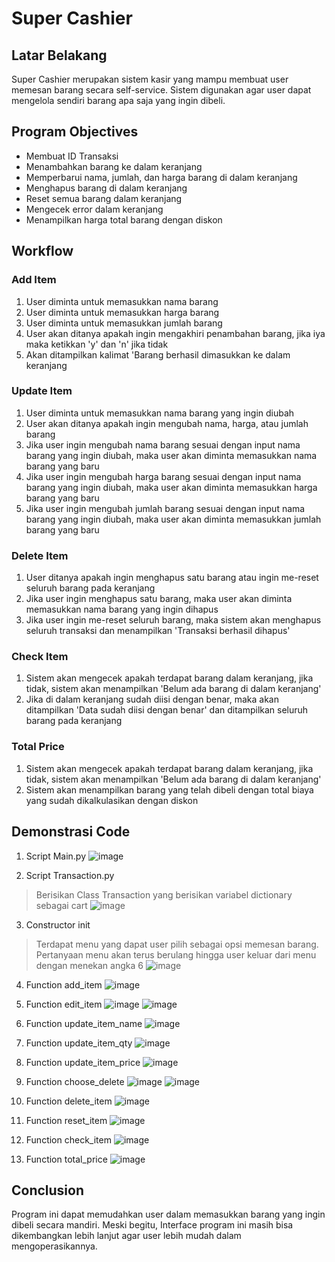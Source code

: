 # Super Cashier

## Latar Belakang
Super Cashier merupakan sistem kasir yang mampu membuat user memesan barang secara self-service. Sistem digunakan agar user dapat mengelola sendiri barang apa saja yang ingin dibeli.

## Program Objectives
 - Membuat ID Transaksi
 - Menambahkan barang ke dalam keranjang
 - Memperbarui nama, jumlah, dan harga barang di dalam keranjang
 - Menghapus barang di dalam keranjang
 - Reset semua barang dalam keranjang
 - Mengecek error dalam keranjang
 - Menampilkan harga total barang dengan diskon

## Workflow
 ### Add Item
 1. User diminta untuk memasukkan nama barang
 2. User diminta untuk memasukkan harga barang
 3. User diminta untuk memasukkan jumlah barang
 4. User akan ditanya apakah ingin mengakhiri penambahan barang, jika iya maka ketikkan 'y' dan 'n' jika tidak
 5. Akan ditampilkan kalimat 'Barang berhasil dimasukkan ke dalam keranjang

 ### Update Item
 1. User diminta untuk memasukkan nama barang yang ingin diubah
 2. User akan ditanya apakah ingin mengubah nama, harga, atau jumlah barang
 3. Jika user ingin mengubah nama barang sesuai dengan input nama barang yang ingin diubah, maka user akan diminta memasukkan nama barang yang baru
 4. Jika user ingin mengubah harga barang sesuai dengan input nama barang yang ingin diubah, maka user akan diminta memasukkan harga barang yang baru
 5. Jika user ingin mengubah jumlah barang sesuai dengan input nama barang yang ingin diubah, maka user akan diminta memasukkan jumlah barang yang baru

 ### Delete Item
 1. User ditanya apakah ingin menghapus satu barang atau ingin me-reset seluruh barang pada keranjang
 2. Jika user ingin menghapus satu barang, maka user akan diminta memasukkan nama barang yang ingin dihapus
 3. Jika user ingin me-reset seluruh barang, maka sistem akan menghapus seluruh transaksi dan menampilkan 'Transaksi berhasil dihapus'

 ### Check Item
 1. Sistem akan mengecek apakah terdapat barang dalam keranjang, jika tidak, sistem akan menampilkan 'Belum ada barang di dalam keranjang'
 2. Jika di dalam keranjang sudah diisi dengan benar, maka akan ditampilkan 'Data sudah diisi dengan benar' dan ditampilkan seluruh barang pada keranjang

 ### Total Price
 1. Sistem akan mengecek apakah terdapat barang dalam keranjang, jika tidak, sistem akan menampilkan 'Belum ada barang di dalam keranjang'
 2. Sistem akan menampilkan barang yang telah dibeli dengan total biaya yang sudah dikalkulasikan dengan diskon


## Demonstrasi Code
1. Script Main.py
![image](https://user-images.githubusercontent.com/65806232/215535184-31d8df37-cc42-42d3-bdc4-79fa96c2d248.png)

2. Script Transaction.py
> Berisikan Class Transaction yang berisikan variabel dictionary sebagai cart
![image](https://user-images.githubusercontent.com/65806232/215535667-2791afc1-0409-46d0-8f71-c4193c57c975.png)

3. Constructor init
> Terdapat menu yang dapat user pilih sebagai opsi memesan barang. Pertanyaan menu akan terus berulang hingga user keluar dari menu dengan menekan angka 6
![image](https://user-images.githubusercontent.com/65806232/215536629-ea13dee0-90fe-47a9-8e1f-003175d9178d.png)

4. Function add_item
![image](https://user-images.githubusercontent.com/65806232/215538216-dea2befb-1394-4b33-97e8-53f2674dd7b0.png)

5. Function edit_item
![image](https://user-images.githubusercontent.com/65806232/215538456-5b2dace0-2be0-491f-98a6-d39a5dbf9e60.png)
![image](https://user-images.githubusercontent.com/65806232/215538559-9abee20e-46b6-42c4-8b24-bb5b119719f0.png)

6. Function update_item_name
![image](https://user-images.githubusercontent.com/65806232/215538690-2fa3b72f-338b-4eb7-b465-37c9366c6009.png)

7. Function update_item_qty
![image](https://user-images.githubusercontent.com/65806232/215538801-f9a10940-fcae-41e7-841e-9f6322a1cf63.png)

8. Function update_item_price
![image](https://user-images.githubusercontent.com/65806232/215538890-35eadf2c-4a7b-4d7e-8d12-7b173dc98361.png)

9. Function choose_delete
![image](https://user-images.githubusercontent.com/65806232/215539164-72b8982a-4577-4239-a5f9-57587c65191d.png)
![image](https://user-images.githubusercontent.com/65806232/215539193-3ef5a178-56d7-4e9a-a136-92ff88e77970.png)

10. Function delete_item
![image](https://user-images.githubusercontent.com/65806232/215539249-4c9856f2-c43a-4b64-bd8c-6acf00c94170.png)

11. Function reset_item
![image](https://user-images.githubusercontent.com/65806232/215539294-e4c7f3a1-6ff0-46da-bc3f-9c66c061f595.png)

12. Function check_item
![image](https://user-images.githubusercontent.com/65806232/215539363-5439dc20-0f03-4a1d-ac7e-5c17421f72fd.png)

13. Function total_price
![image](https://user-images.githubusercontent.com/65806232/215539418-0422b01e-a0f8-4c7c-94e0-21a2b51a268d.png)


## Conclusion
Program ini dapat memudahkan user dalam memasukkan barang yang ingin dibeli secara mandiri. Meski begitu, Interface program ini masih bisa dikembangkan lebih lanjut agar user lebih mudah dalam mengoperasikannya.
